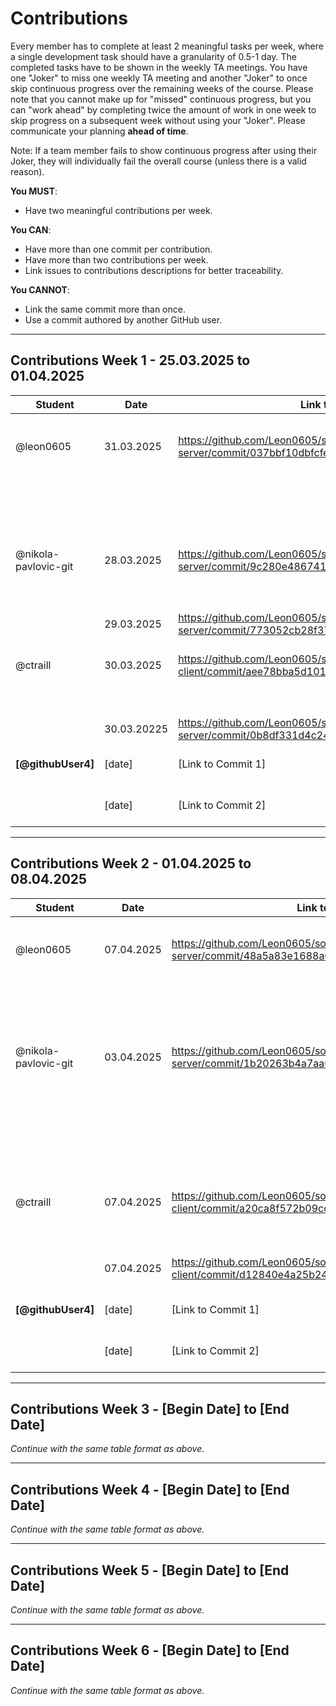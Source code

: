 # Contributions

Every member has to complete at least 2 meaningful tasks per week, where a
single development task should have a granularity of 0.5-1 day. The completed
tasks have to be shown in the weekly TA meetings. You have one "Joker" to miss
one weekly TA meeting and another "Joker" to once skip continuous progress over
the remaining weeks of the course. Please note that you cannot make up for
"missed" continuous progress, but you can "work ahead" by completing twice the
amount of work in one week to skip progress on a subsequent week without using
your "Joker". Please communicate your planning **ahead of time**.

Note: If a team member fails to show continuous progress after using their
Joker, they will individually fail the overall course (unless there is a valid
reason).

**You MUST**:

- Have two meaningful contributions per week.

**You CAN**:

- Have more than one commit per contribution.
- Have more than two contributions per week.
- Link issues to contributions descriptions for better traceability.

**You CANNOT**:

- Link the same commit more than once.
- Use a commit authored by another GitHub user.

---

## Contributions Week 1 - 25.03.2025 to 01.04.2025

| **Student**          | **Date**   | **Link to Commit** | **Description**                                                 | **Relevance**                                        |
|----------------------|------------| ----------------- |-----------------------------------------------------------------|------------------------------------------------------|
| @leon0605            | 31.03.2025 | https://github.com/Leon0605/sopra-fs25-group-05-server/commit/037bbf10dbfcfefd8d266f06e699b78a5a97b71c | https://github.com/Leon0605/sopra-fs25-group-05-server/issues/27 | To use WebSockets one needs an understanding of them |
|                      |            |  | https://github.com/Leon0605/sopra-fs25-group-05-server/issues/49 | Chat functionality needs WebSockets connection       |
| @nikola-pavlovic-git | 28.03.2025 | https://github.com/Leon0605/sopra-fs25-group-05-server/commit/9c280e486741fa54dbf9dc9d772ee4555dc79798 | https://github.com/Leon0605/sopra-fs25-group-05-server/issues/30 | Allows user to register                              |
|                      |            | | https://github.com/Leon0605/sopra-fs25-group-05-server/issues/31 | Allows user to login                                 |
|                      | 29.03.2025 |https://github.com/Leon0605/sopra-fs25-group-05-server/commit/773052cb28f37574be36f50bb7be22f2e217a481| https://github.com/users/Leon0605/projects/4/views/1?pane=issue&itemId=103071074&issue=Leon0605%7Csopra-fs25-group-05-server%7C34                                  | Allows user to logout                                |
| @ctraill             | 30.03.2025 | https://github.com/Leon0605/sopra-fs25-group-05-client/commit/aee78bba5d1015bf22809cbbf0a93fbae6270664 | https://github.com/users/Leon0605/projects/4/views/1?pane=issue&itemId=103065965&issue=Leon0605%7Csopra-fs25-group-05-client%7C5 | Allows users to have chat pages                      |
|                      |     |  |https://github.com/Leon0605/sopra-fs25-group-05-client/issues/13 | Allows Users to have chats                           |
|                      |30.03.20225|https://github.com/Leon0605/sopra-fs25-group-05-server/commit/0b8df331d4c241d5d4fc35447a782b4dd6f0560a|| Testing Implementation                               |
| **[@githubUser4]**   | [date]     | [Link to Commit 1] | [Brief description of the task]                                 | [Why this contribution is relevant]                  |
|                      | [date]     | [Link to Commit 2] | [Brief description of the task]                                 | [Why this contribution is relevant]                  |

---

## Contributions Week 2 - 01.04.2025 to 08.04.2025

| **Student**          | **Date**   | **Link to Commit** | **Description**                | **Relevance**                                                    |
|----------------------|------------|--------------------| ------------------------------ |------------------------------------------------------------------|
| @leon0605            | 07.04.2025 |  https://github.com/Leon0605/sopra-fs25-group-05-server/commit/48a5a83e1688a0832b435d72263a005002e3b8ab       | https://github.com/Leon0605/sopra-fs25-group-05-server/issues/49 | Allow user to send/receive messages through WebSockets           |
|                      |            | |https://github.com/Leon0605/sopra-fs25-group-05-server/issues/29 | Messages persistence for old message                             |
| @nikola-pavlovic-git | 03.04.2025 | https://github.com/Leon0605/sopra-fs25-group-05-server/commit/1b20263b4a7aa0b40e59e2dc86dc7919a4916393 | https://github.com/Leon0605/sopra-fs25-group-05-server/issues/42 | Find a good API for translation                                  |
|                      |            || https://github.com/Leon0605/sopra-fs25-group-05-server/issues/43| Translating messsges in backend and mapping it to user languages |
| @ctraill             | 07.04.2025 | https://github.com/Leon0605/sopra-fs25-group-05-client/commit/a20ca8f572b09cc656b0a585526071fd7b848869| https://github.com/Leon0605/sopra-fs25-group-05-client/issues/16 | More integration and functionallity for websockets in frontend   |
|                      | 07.04.2025 | https://github.com/Leon0605/sopra-fs25-group-05-client/commit/d12840e4a25b243d1d4d8bef5835d8da79f2f54b| https://github.com/Leon0605/sopra-fs25-group-05-client/issues/11 | User can change user attributes]                                 |
| **[@githubUser4]**   | [date]     | [Link to Commit 1] | [Brief description of the task] | [Why this contribution is relevant]                              |
|                      | [date]     | [Link to Commit 2] | [Brief description of the task] | [Why this contribution is relevant]                              |

---

## Contributions Week 3 - [Begin Date] to [End Date]

_Continue with the same table format as above._

---

## Contributions Week 4 - [Begin Date] to [End Date]

_Continue with the same table format as above._

---

## Contributions Week 5 - [Begin Date] to [End Date]

_Continue with the same table format as above._

---

## Contributions Week 6 - [Begin Date] to [End Date]

_Continue with the same table format as above._
